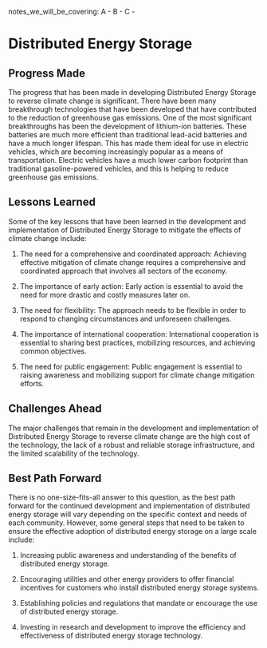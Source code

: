notes_we_will_be_covering:
A -
B -
C -

# Distributed Energy Storage

## Progress Made

The progress that has been made in developing Distributed Energy Storage to reverse climate change is significant. There have been many breakthrough technologies that have been developed that have contributed to the reduction of greenhouse gas emissions. One of the most significant breakthroughs has been the development of lithium-ion batteries. These batteries are much more efficient than traditional lead-acid batteries and have a much longer lifespan. This has made them ideal for use in electric vehicles, which are becoming increasingly popular as a means of transportation. Electric vehicles have a much lower carbon footprint than traditional gasoline-powered vehicles, and this is helping to reduce greenhouse gas emissions.

## Lessons Learned

Some of the key lessons that have been learned in the development and implementation of Distributed Energy Storage to mitigate the effects of climate change include:

1. The need for a comprehensive and coordinated approach: Achieving effective mitigation of climate change requires a comprehensive and coordinated approach that involves all sectors of the economy.

2. The importance of early action: Early action is essential to avoid the need for more drastic and costly measures later on.

3. The need for flexibility: The approach needs to be flexible in order to respond to changing circumstances and unforeseen challenges.

4. The importance of international cooperation: International cooperation is essential to sharing best practices, mobilizing resources, and achieving common objectives.

5. The need for public engagement: Public engagement is essential to raising awareness and mobilizing support for climate change mitigation efforts.

## Challenges Ahead

The major challenges that remain in the development and implementation of Distributed Energy Storage to reverse climate change are the high cost of the technology, the lack of a robust and reliable storage infrastructure, and the limited scalability of the technology.

## Best Path Forward

There is no one-size-fits-all answer to this question, as the best path forward for the continued development and implementation of distributed energy storage will vary depending on the specific context and needs of each community. However, some general steps that need to be taken to ensure the effective adoption of distributed energy storage on a large scale include:

1. Increasing public awareness and understanding of the benefits of distributed energy storage.

2. Encouraging utilities and other energy providers to offer financial incentives for customers who install distributed energy storage systems.

3. Establishing policies and regulations that mandate or encourage the use of distributed energy storage.

4. Investing in research and development to improve the efficiency and effectiveness of distributed energy storage technology.
